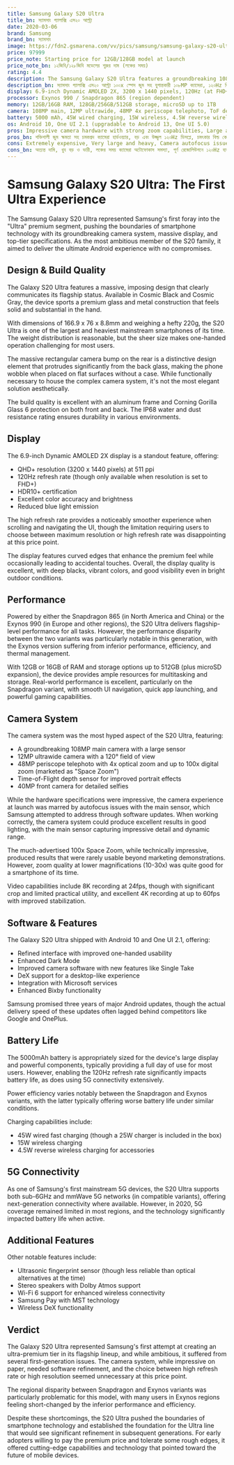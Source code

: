 ```yaml
---
title: Samsung Galaxy S20 Ultra
title_bn: স্যামসাং গ্যালাক্সি এস২০ আল্ট্রা
date: 2020-03-06
brand: Samsung
brand_bn: স্যামসাং
image: https://fdn2.gsmarena.com/vv/pics/samsung/samsung-galaxy-s20-ultra-1.jpg
price: 97999
price_note: Starting price for 12GB/128GB model at launch
price_note_bn: ১২জিবি/১২৮জিবি মডেলের শুরুর দাম (লঞ্চের সময়)
rating: 4.4
description: The Samsung Galaxy S20 Ultra features a groundbreaking 108MP camera with 100x Space Zoom, 120Hz display, powerful Exynos 990/Snapdragon 865 processor, and 5G connectivity in a premium design.
description_bn: স্যামসাং গ্যালাক্সি এস২০ আল্ট্রা ১০০x স্পেস জুম সহ যুগান্তকারী ১০৮MP ক্যামেরা, ১২০Hz ডিসপ্লে, শক্তিশালী এক্সিনস ৯৯০/স্ন্যাপড্রাগন ৮৬৫ প্রসেসর এবং প্রিমিয়াম ডিজাইনে ৫জি সংযোগ সহ আসে।
display: 6.9-inch Dynamic AMOLED 2X, 3200 x 1440 pixels, 120Hz (at FHD+)
processor: Exynos 990 / Snapdragon 865 (region dependent)
memory: 12GB/16GB RAM, 128GB/256GB/512GB storage, microSD up to 1TB
camera: 108MP main, 12MP ultrawide, 48MP 4x periscope telephoto, ToF depth sensor; 40MP front
battery: 5000 mAh, 45W wired charging, 15W wireless, 4.5W reverse wireless
os: Android 10, One UI 2.1 (upgradable to Android 13, One UI 5.0)
pros: Impressive camera hardware with strong zoom capabilities, Large and bright 120Hz display, Excellent build quality, Fast performance, 5G connectivity, Large battery, Expandable storage
pros_bn: শক্তিশালী জুম ক্ষমতা সহ চমকপ্রদ ক্যামেরা হার্ডওয়্যার, বড় এবং উজ্জ্বল ১২০Hz ডিসপ্লে, চমৎকার বিল্ড কোয়ালিটি, দ্রুত পারফরম্যান্স, ৫জি সংযোগ, বড় ব্যাটারি, এক্সপ্যান্ডেবল স্টোরেজ
cons: Extremely expensive, Very large and heavy, Camera autofocus issues at launch, Cannot use 120Hz at full resolution, Exynos version has worse performance and battery life, Slower software updates than competitors
cons_bn: অত্যন্ত দামি, খুব বড় ও ভারী, লঞ্চের সময় ক্যামেরা অটোফোকাস সমস্যা, পূর্ণ রেজোলিউশনে ১২০Hz ব্যবহার করা যায় না, এক্সিনস ভার্সনের খারাপ পারফরম্যান্স এবং ব্যাটারি লাইফ, প্রতিযোগীদের তুলনায় ধীর সফটওয়্যার আপডেট
---
```


# Samsung Galaxy S20 Ultra: The First Ultra Experience

The Samsung Galaxy S20 Ultra represented Samsung's first foray into the "Ultra" premium segment, pushing the boundaries of smartphone technology with its groundbreaking camera system, massive display, and top-tier specifications. As the most ambitious member of the S20 family, it aimed to deliver the ultimate Android experience with no compromises.

## Design & Build Quality

The Galaxy S20 Ultra features a massive, imposing design that clearly communicates its flagship status. Available in Cosmic Black and Cosmic Gray, the device sports a premium glass and metal construction that feels solid and substantial in the hand.

With dimensions of 166.9 x 76 x 8.8mm and weighing a hefty 220g, the S20 Ultra is one of the largest and heaviest mainstream smartphones of its time. The weight distribution is reasonable, but the sheer size makes one-handed operation challenging for most users.

The massive rectangular camera bump on the rear is a distinctive design element that protrudes significantly from the back glass, making the phone wobble when placed on flat surfaces without a case. While functionally necessary to house the complex camera system, it's not the most elegant solution aesthetically.

The build quality is excellent with an aluminum frame and Corning Gorilla Glass 6 protection on both front and back. The IP68 water and dust resistance rating ensures durability in various environments.

## Display

The 6.9-inch Dynamic AMOLED 2X display is a standout feature, offering:

- QHD+ resolution (3200 x 1440 pixels) at 511 ppi
- 120Hz refresh rate (though only available when resolution is set to FHD+)
- HDR10+ certification
- Excellent color accuracy and brightness
- Reduced blue light emission

The high refresh rate provides a noticeably smoother experience when scrolling and navigating the UI, though the limitation requiring users to choose between maximum resolution or high refresh rate was disappointing at this price point.

The display features curved edges that enhance the premium feel while occasionally leading to accidental touches. Overall, the display quality is excellent, with deep blacks, vibrant colors, and good visibility even in bright outdoor conditions.

## Performance

Powered by either the Snapdragon 865 (in North America and China) or the Exynos 990 (in Europe and other regions), the S20 Ultra delivers flagship-level performance for all tasks. However, the performance disparity between the two variants was particularly notable in this generation, with the Exynos version suffering from inferior performance, efficiency, and thermal management.

With 12GB or 16GB of RAM and storage options up to 512GB (plus microSD expansion), the device provides ample resources for multitasking and storage. Real-world performance is excellent, particularly on the Snapdragon variant, with smooth UI navigation, quick app launching, and powerful gaming capabilities.

## Camera System

The camera system was the most hyped aspect of the S20 Ultra, featuring:

- A groundbreaking 108MP main camera with a large sensor
- 12MP ultrawide camera with a 120° field of view
- 48MP periscope telephoto with 4x optical zoom and up to 100x digital zoom (marketed as "Space Zoom")
- Time-of-Flight depth sensor for improved portrait effects
- 40MP front camera for detailed selfies

While the hardware specifications were impressive, the camera experience at launch was marred by autofocus issues with the main sensor, which Samsung attempted to address through software updates. When working correctly, the camera system could produce excellent results in good lighting, with the main sensor capturing impressive detail and dynamic range.

The much-advertised 100x Space Zoom, while technically impressive, produced results that were rarely usable beyond marketing demonstrations. However, zoom quality at lower magnifications (10-30x) was quite good for a smartphone of its time.

Video capabilities include 8K recording at 24fps, though with significant crop and limited practical utility, and excellent 4K recording at up to 60fps with improved stabilization.

## Software & Features

The Galaxy S20 Ultra shipped with Android 10 and One UI 2.1, offering:

- Refined interface with improved one-handed usability
- Enhanced Dark Mode
- Improved camera software with new features like Single Take
- DeX support for a desktop-like experience
- Integration with Microsoft services
- Enhanced Bixby functionality

Samsung promised three years of major Android updates, though the actual delivery speed of these updates often lagged behind competitors like Google and OnePlus.

## Battery Life

The 5000mAh battery is appropriately sized for the device's large display and powerful components, typically providing a full day of use for most users. However, enabling the 120Hz refresh rate significantly impacts battery life, as does using 5G connectivity extensively.

Power efficiency varies notably between the Snapdragon and Exynos variants, with the latter typically offering worse battery life under similar conditions.

Charging capabilities include:

- 45W wired fast charging (though a 25W charger is included in the box)
- 15W wireless charging
- 4.5W reverse wireless charging for accessories

## 5G Connectivity

As one of Samsung's first mainstream 5G devices, the S20 Ultra supports both sub-6GHz and mmWave 5G networks (in compatible variants), offering next-generation connectivity where available. However, in 2020, 5G coverage remained limited in most regions, and the technology significantly impacted battery life when active.

## Additional Features

Other notable features include:

- Ultrasonic fingerprint sensor (though less reliable than optical alternatives at the time)
- Stereo speakers with Dolby Atmos support
- Wi-Fi 6 support for enhanced wireless connectivity
- Samsung Pay with MST technology
- Wireless DeX functionality

## Verdict

The Galaxy S20 Ultra represented Samsung's first attempt at creating an ultra-premium tier in its flagship lineup, and while ambitious, it suffered from several first-generation issues. The camera system, while impressive on paper, needed software refinement, and the choice between high refresh rate or high resolution seemed unnecessary at this price point.

The regional disparity between Snapdragon and Exynos variants was particularly problematic for this model, with many users in Exynos regions feeling short-changed by the inferior performance and efficiency.

Despite these shortcomings, the S20 Ultra pushed the boundaries of smartphone technology and established the foundation for the Ultra line that would see significant refinement in subsequent generations. For early adopters willing to pay the premium price and tolerate some rough edges, it offered cutting-edge capabilities and technology that pointed toward the future of mobile devices.